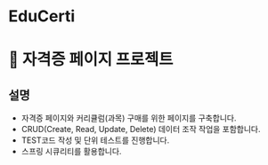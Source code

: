 # EduCerti


# 📝 자격증 페이지 프로젝트

## 설명
* 자격증 페이지와 커리큘럼(과목) 구매를 위한 페이지를 구축합니다.
* CRUD(Create, Read, Update, Delete) 데이터 조작 작업을 포함합니다.
* TEST코드 작성 및 단위 테스트를 진행합니다.
* 스프링 시큐리티를 활용합니다.


